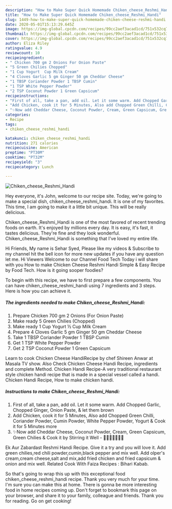 ```yaml
---
description: "How to Make Super Quick Homemade Chiken_cheese_Reshmi_Handi"
title: "How to Make Super Quick Homemade Chiken_cheese_Reshmi_Handi"
slug: 1449-how-to-make-super-quick-homemade-chiken-cheese-reshmi-handi
date: 2020-05-01T15:13:29.645Z
image: https://img-global.cpcdn.com/recipes/99cc2aef3acad1cd/751x532cq70/chiken_cheese_reshmi_handi-recipe-main-photo.jpg
thumbnail: https://img-global.cpcdn.com/recipes/99cc2aef3acad1cd/751x532cq70/chiken_cheese_reshmi_handi-recipe-main-photo.jpg
cover: https://img-global.cpcdn.com/recipes/99cc2aef3acad1cd/751x532cq70/chiken_cheese_reshmi_handi-recipe-main-photo.jpg
author: Eliza Riley
ratingvalue: 4.9
reviewcount: 10
recipeingredient:
- " Chicken 700 gm 2 Onions For Onion Paste"
- "5 Green Chilies Chopped"
- "1 Cup Yogurt  Cup Milk Cream"
- "4 Cloves Garlic 5 gm Ginger 50 gm Cheddar Cheese"
- "1 TBSP Coriander Powder 1 TBSP Cumin"
- "1 TSP White Pepper Powder"
- "2 TSP Coconut Powder 1 Green Capsicum"
recipeinstructions:
- "First of all, take a pan, add oil. Let it some warm. Add Chopped Garlic, Chopped Ginger, Onion Paste, &amp; let them brown"
- "Add Chicken, cook it for 5 Minutes, Also add Chopped Green Chilli, Coriander Powder, Cumin Powder, White Pepper Powder, Yogurt &amp; Cook it for 5 Minutes more"
- "✨Now add Cheddar Cheese, Coconut Powder, Cream, Green Capsicum, Green Chilies &amp; Cook it by Stirring it Well 🎉🎉🎉🎉🎉🎉🎉"
categories:
- Recipe
tags:
- chiken_cheese_reshmi_handi

katakunci: chiken_cheese_reshmi_handi 
nutrition: 271 calories
recipecuisine: American
preptime: "PT30M"
cooktime: "PT32M"
recipeyield: "3"
recipecategory: Lunch

---
```



![Chiken_cheese_Reshmi_Handi](https://img-global.cpcdn.com/recipes/99cc2aef3acad1cd/751x532cq70/chiken_cheese_reshmi_handi-recipe-main-photo.jpg)

Hey everyone, it's John, welcome to our recipe site. Today, we're going to make a special dish, chiken_cheese_reshmi_handi. It is one of my favorites. This time, I am going to make it a little bit unique. This will be really delicious.

Chiken_cheese_Reshmi_Handi is one of the most favored of recent trending foods on earth. It's enjoyed by millions every day. It is easy, it's fast, it tastes delicious. They're fine and they look wonderful. Chiken_cheese_Reshmi_Handi is something that I've loved my entire life.

Hi Friends, My name is Sehar Syed, Please like my videos &amp; Subscribe to my channel hit the bell icon for more new updates if you have any question let me. Hi Viewers Welcome to our Channel Food Tech Today i will share with you How to make Chicken Cheese Reshmi Handi Simple &amp; Easy Recipe by Food Tech. How is it going sooper foodies?


To begin with this recipe, we have to first prepare a few components. You can have chiken_cheese_reshmi_handi using 7 ingredients and 3 steps. Here is how you can achieve it.

<!--inarticleads1-->

##### The ingredients needed to make Chiken_cheese_Reshmi_Handi:

1. Prepare  Chicken 700 gm 2 Onions (For Onion Paste)
1. Make ready 5 Green Chilies (Chopped)
1. Make ready 1 Cup Yogurt ½ Cup Milk Cream
1. Prepare 4 Cloves Garlic 5 gm Ginger 50 gm Cheddar Cheese
1. Take 1 TBSP Coriander Powder 1 TBSP Cumin
1. Get 1 TSP White Pepper Powder
1. Get 2 TSP Coconut Powder 1 Green Capsicum


Learn to cook Chicken Cheese HandiRecipe by chef Shireen Anwar at Masala TV show. Also Check Chicken Cheese Handi Recipe, ingredients and complete Method. Chicken Handi Recipe-A very traditional restaurant style chicken handi recipe that is made in a special vessel called a handi. Chicken Handi Recipe, How to make chicken handi. 

<!--inarticleads2-->

##### Instructions to make Chiken_cheese_Reshmi_Handi:

1. First of all, take a pan, add oil. Let it some warm. Add Chopped Garlic, Chopped Ginger, Onion Paste, &amp; let them brown
1. Add Chicken, cook it for 5 Minutes, Also add Chopped Green Chilli, Coriander Powder, Cumin Powder, White Pepper Powder, Yogurt &amp; Cook it for 5 Minutes more
1. ✨Now add Cheddar Cheese, Coconut Powder, Cream, Green Capsicum, Green Chilies &amp; Cook it by Stirring it Well - 🎉🎉🎉🎉🎉🎉🎉


Ek Aur Zabardast Reshmi Handi Recipe. Give it a try and you will love it. Add green chilies,red chili powder,cumin,black pepper and mix well. Add olper&#39;s cream,cream cheese,salt and mix,add fried chicken and fried capsicum &amp; onion and mix well. Related Cook With Faiza Recipes : Bihari Kabab. 

So that's going to wrap this up with this exceptional food chiken_cheese_reshmi_handi recipe. Thank you very much for your time. I'm sure you can make this at home. There is gonna be more interesting food in home recipes coming up. Don't forget to bookmark this page on your browser, and share it to your family, colleague and friends. Thank you for reading. Go on get cooking!
